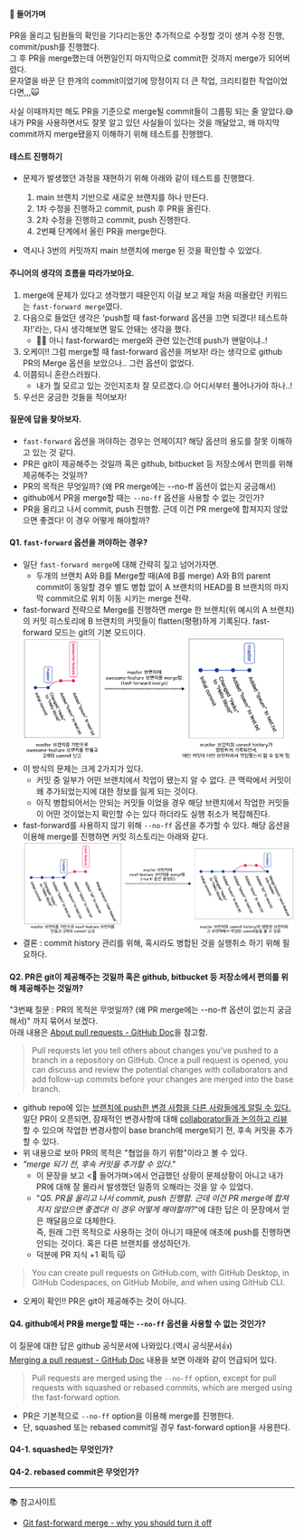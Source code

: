 #### 🤔 <b>들어가며</b>
PR을 올리고 팀원들의 확인을 기다리는동안 추가적으로 수정할 것이 생겨 수정 진행, commit/push를 진행했다.   
그 후 PR을 merge했는데 어쩐일인지 마지막으로 commit한 것까지 merge가 되어버렸다.  
문자열을 바꾼 단 한개의 commit이었기에 망정이지 더 큰 작업, 크리티컬한 작업이었다면,,,🙀   

사실 이때까지만 해도 PR을 기준으로 merge될 commit들이 그룹핑 되는 줄 알았다.😅   
내가 PR을 사용하면서도 잘못 알고 있던 사실들이 있다는 것을 깨달았고, 왜 마지막 commit까지 merge됐을지 이해하기 위해 테스트를 진행했다.

#### <b>테스트 진행하기</b>
- 문제가 발생했던 과정을 재현하기 위해 아래와 같이 테스트를 진행했다.
    1. main 브랜치 기반으로 새로운 브랜치를 하나 만든다.
    2. 1차 수정을 진행하고 commit, push 후 PR을 올린다.
    3. 2차 수정을 진행하고 commit, push 진행한다.
    4. 2번째 단계에서 올린 PR을 merge한다.

- 역시나 3번의 커밋까지 main 브랜치에 merge 된 것을 확인할 수 있었다.


#### <b>주니어의 생각의 흐름을 따라가보아요.</b>
1. merge에 문제가 있다고 생각했기 때문인지 이걸 보고 제일 처음 떠올랐던 키워드는 `fast-forward merge`였다.
2. 다음으로 들었던 생각은 'push할 때 fast-forward 옵션을 끄면 되겠다! 테스트하자!'라는, 다시 생각해보면 말도 안돼는 생각을 했다.
    - 🤦‍♀️ 아니 fast-forward는 merge와 관련 있는건데 push가 왠말이냐..!
3. 오케이!! 그럼 merge할 때 fast-forward 옵션을 꺼보자! 라는 생각으로 github PR의 Merge 옵션을 보았으나.. 그런 옵션이 없었다.
4. 이쯤되니 혼란스러웠다. 
    - 내가 뭘 모르고 있는 것인지조차 잘 모르겠다.😖 어디서부터 풀어나가야 하나..!
5. 우선은 궁금한 것들을 적어보자!


#### <b>질문에 답을 찾아보자.</b>
- `fast-forward` 옵션을 꺼야하는 경우는 언제이지? 해당 옵션의 용도를 잘못 이해하고 있는 것 같다.
- PR은 git이 제공해주는 것일까 혹은 github, bitbucket 등 저장소에서 편의를 위해 제공해주는 것일까?
- PR의 목적은 무엇일까? (왜 PR merge에는 --no-ff 옵션이 없는지 궁금해서)
- github에서 PR을 merge할 때는 `--no-ff` 옵션을 사용할 수 없는 것인가?
- PR을 올리고 나서 commit, push 진행함. 근데 이건 PR merge에 합져지지 않았으면 좋겠다! 이 경우 어떻게 해야할까?


#### <b>Q1. `fast-forward` 옵션을 꺼야하는 경우?</b>
- 일단 `fast-forward merge`에 대해 간략히 짚고 넘어가자면.
    - 두개의 브랜치 A와 B를 Merge할 때(A에 B를 merge) A와 B의 parent commit이 동일할 경우 별도 병합 없이 A 브랜치의 HEAD를 B 브랜치의 마지막 commit으로 위치 이동 시키는 merge 전략.
- fast-forward 전략으로 Merge를 진행하면 merge 한 브랜치(위 예시의 A 브랜치)의 커밋 히스토리에 B 브랜치의 커밋들이 flatten(평평)하게 기록된다. fast-forward 모드는 git의 기본 모드이다.   
    <img src="./images/fast-forward-merge01.png">   
- 이 방식의 문제는 크게 2가지가 있다.
    - 커밋 중 일부가 어떤 브랜치에서 작업이 됐는지 알 수 없다. 큰 맥락에서 커밋이 왜 추가되었는지에 대한 정보를 잃게 되는 것이다.
    - 아직 병합되어서는 안되는 커밋들 이었을 경우 해당 브랜치에서 작업한 커밋들이 어떤 것이었는지 확인할 수는 있다 하더라도 실행 취소가 복잡해진다.
- fast-forward를 사용하지 않기 위해 `--no-ff` 옵션을 추가할 수 있다. 해당 옵션을 이용해 merge를 진행하면 커밋 히스토리는 아래와 같다.   
    <img src="./images/fast-forward-merge02.png">   
- 결론 : commit history 관리를 위해, 혹시라도 병합된 것을 실행취소 하기 위해 필요하다.

#### <b>Q2. PR은 git이 제공해주는 것일까 혹은 github, bitbucket 등 저장소에서 편의를 위해 제공해주는 것일까?</b>
"3번째 질문 : PR의 목적은 무엇일까? (왜 PR merge에는 --no-ff 옵션이 없는지 궁금해서)" 까지 묶어서 보겠다.   
아래 내용은 [About pull requests - GitHub Doc](https://docs.github.com/en/pull-requests/collaborating-with-pull-requests/proposing-changes-to-your-work-with-pull-requests/about-pull-requests)을 참고함.
> Pull requests let you tell others about changes you've pushed to a branch in a repository on GitHub. Once a pull request is opened, you can discuss and review the potential changes with collaborators and add follow-up commits before your changes are merged into the base branch.
- github repo에 있는 <u>브랜치에 push한 변경 사항을 다른 사람들에게 알릴 수 있다.</u> 일단 PR이 오픈되면, 잠재적인 변경사항에 대해 <u>collaborator들과 논의하고 리뷰</u>할 수 있으며 작업한 변경사항이 base branch에 merge되기 전, 후속 커밋을 추가할 수 있다.
- 위 내용으로 보아 PR의 목적은 "협업을 하기 위함"이라고 볼 수 있다.
- *"merge 되기 전, 후속 커밋을 추가할 수 있다."*  
    - 이 문장을 보고 <🤔 들어가며>에서 언급했던 상황이 문제상황이 아니고 내가 PR에 대해 잘 몰라서 발생했던 일종의 오해라는 것을 알 수 있었다. 
    - "*Q5. PR을 올리고 나서 commit, push 진행함. 근데 이건 PR merge에 합져지지 않았으면 좋겠다! 이 경우 어떻게 해야할까?*"에 대한 답은 이 문장에서 얻은 깨달음으로 대체한다.   
    즉, 원래 그런 목적으로 사용하는 것이 아니기 때문에 애초에 push를 진행하면 안되는 것이다. 혹은 다른 브랜치를 생성하던가.
    - 덕분에 PR 지식 +1 획득 😽


> You can create pull requests on GitHub.com, with GitHub Desktop, in GitHub Codespaces, on GitHub Mobile, and when using GitHub CLI.
- 오케이 확인!! PR은 git이 제공해주는 것이 아니다.


#### <b>Q4. github에서 PR을 merge할 때는 `--no-ff` 옵션을 사용할 수 없는 것인가?</b>
이 질문에 대한 답은 github 공식문서에 나와있다.(역시 공식문서👍)   
[Merging a pull request - GitHub Doc](https://docs.github.com/en/pull-requests/collaborating-with-pull-requests/incorporating-changes-from-a-pull-request/merging-a-pull-request) 내용을 보면 아래와 같이 언급되어 있다.   
> Pull requests are merged using the `--no-ff` option, except for pull requests with squashed or rebased commits, which are merged using the fast-forward option.
- PR은 기본적으로 `--no-ff` option을 이용해 merge를 진행한다.
- 단, squashed 또는 rebased commit일 경우 fast-forward option을 사용한다.


#### <b>Q4-1. squashed는 무엇인가?</b>

#### <b>Q4-2. rebased commit은 무엇인가?</b>




---
📚 참고사이트
- [Git fast-forward merge - why you should turn it off](https://betterdev.blog/turn-off-git-fast-forward-merge/)